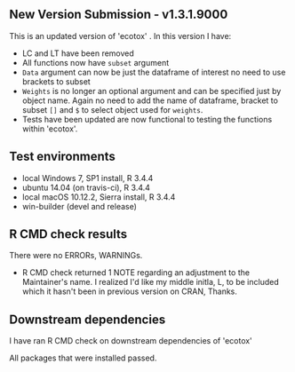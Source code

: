 ## New Version Submission - v1.3.1.9000
This is an updated version of 'ecotox' . In this version I have:

* LC and LT have been removed
* All functions now have `subset` argument
* `Data` argument can now be just the dataframe of interest 
  no need to use brackets to subset 
* `Weights` is no longer an optional argument and can be specified 
    just by object name. Again no need to add the name of dataframe, 
    bracket to subset `[]` and `$` to select object used for `weights`. 
* Tests have been updated are now functional to testing the functions within 
  'ecotox'.

## Test environments
* local Windows 7, SP1 install, R 3.4.4
* ubuntu 14.04 (on travis-ci), R 3.4.4
* local macOS 10.12.2, Sierra install, R 3.4.4
* win-builder (devel and release)

## R CMD check results
There were no ERRORs, WARNINGs. 

* R CMD check returned 1 NOTE regarding an adjustment to the Maintainer's 
  name. I realized I'd like my middle initla, L, to be included which it 
  hasn't been in previous version on CRAN, Thanks. 

## Downstream dependencies
I have ran R CMD check on downstream dependencies of 'ecotox'
 
All packages that were installed passed. 
